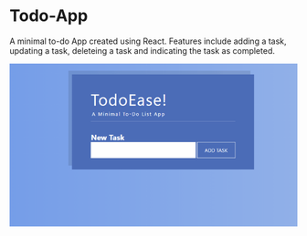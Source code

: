 # Todo-App
A minimal to-do App created using React. Features include adding a task, updating a task, deleteing a task and indicating the task as completed.

![TodoEase Demo](demo/todo.gif)
